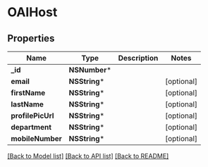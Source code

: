 # OAIHost

## Properties
Name | Type | Description | Notes
------------ | ------------- | ------------- | -------------
**_id** | **NSNumber*** |  | 
**email** | **NSString*** |  | [optional] 
**firstName** | **NSString*** |  | [optional] 
**lastName** | **NSString*** |  | [optional] 
**profilePicUrl** | **NSString*** |  | [optional] 
**department** | **NSString*** |  | [optional] 
**mobileNumber** | **NSString*** |  | [optional] 

[[Back to Model list]](../README.md#documentation-for-models) [[Back to API list]](../README.md#documentation-for-api-endpoints) [[Back to README]](../README.md)


